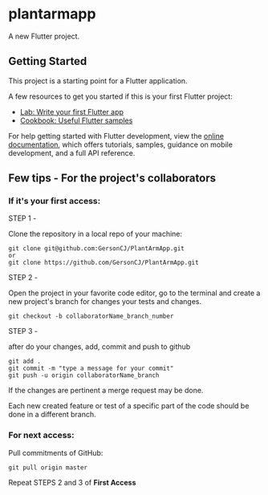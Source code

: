 # plantarmapp

A new Flutter project.

## Getting Started

This project is a starting point for a Flutter application.

A few resources to get you started if this is your first Flutter project:

- [Lab: Write your first Flutter app](https://docs.flutter.dev/get-started/codelab)
- [Cookbook: Useful Flutter samples](https://docs.flutter.dev/cookbook)

For help getting started with Flutter development, view the
[online documentation](https://docs.flutter.dev/), which offers tutorials,
samples, guidance on mobile development, and a full API reference.


## Few tips - For the project's collaborators

### If it's your first access:

STEP 1 - 

Clone the repository in a local repo of your machine:

```
git clone git@github.com:GersonCJ/PlantArmApp.git
or
git clone https://github.com/GersonCJ/PlantArmApp.git
```
STEP 2 -

Open the project in your favorite code editor, go to the terminal and create a new project's branch for changes your tests and changes.

```
git checkout -b collaboratorName_branch_number
```
STEP 3 - 

after do your changes, add, commit and push to github

```
git add .
git commit -m "type a message for your commit"
git push -u origin collaboratorName_branch
```
If the changes are pertinent a merge request may be done.

Each new created feature or test of a specific part of the code should be done in a different branch.

### For next access:

Pull commitments of GitHub:

```
git pull origin master
```

Repeat STEPS 2 and 3 of **First Access**
